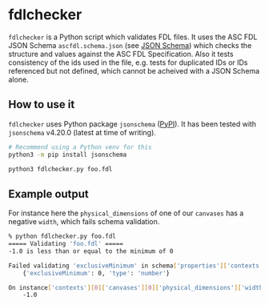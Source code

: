 # fdlchecker

`fdlchecker` is a Python script which validates FDL files. It uses the ASC FDL JSON Schema `ascfdl.schema.json` (see [JSON Schema](https://json-schema.org/)) which checks the structure and values against the ASC FDL Specification. Also it tests consistency of the ids used in the file, e.g. tests for duplicated IDs or IDs referenced but not defined, which cannot be acheived with a JSON Schema alone.

## How to use it

`fdlchecker` uses Python package `jsonschema` ([PyPI](https://pypi.org/project/jsonschema/)). It has been tested with `jsonschema` v4.20.0 (latest at time of writing).

```sh
# Recommend using a Python venv for this
python3 -m pip install jsonschema

python3 fdlchecker.py foo.fdl
```

## Example output

For instance here the `physical_dimensions` of one of our `canvases` has a negative `width`, which fails schema validation.

```sh
% python fdlchecker.py foo.fdl
===== Validating 'foo.fdl' =====
-1.0 is less than or equal to the minimum of 0

Failed validating 'exclusiveMinimum' in schema['properties']['contexts']['items']['properties']['canvases']['items']['properties']['physical_dimensions']['properties']['width']:
    {'exclusiveMinimum': 0, 'type': 'number'}

On instance['contexts'][0]['canvases'][0]['physical_dimensions']['width']:
    -1.0
```
